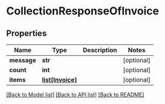 # CollectionResponseOfInvoice

## Properties
Name | Type | Description | Notes
------------ | ------------- | ------------- | -------------
**message** | **str** |  | [optional] 
**count** | **int** |  | [optional] 
**items** | [**list[Invoice]**](Invoice.md) |  | [optional] 

[[Back to Model list]](../README.md#documentation-for-models) [[Back to API list]](../README.md#documentation-for-api-endpoints) [[Back to README]](../README.md)


